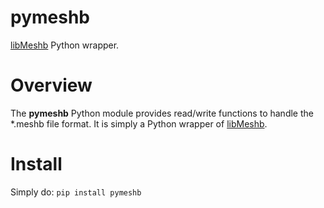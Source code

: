# pymeshb
[libMeshb](https://github.com/LoicMarechal/libMeshb) Python wrapper.

# Overview
The **pymeshb** Python module provides read/write functions
to handle the *.meshb file format. It is simply a Python wrapper
of [libMeshb](https://github.com/LoicMarechal/libMeshb).

# Install
Simply do:
`pip install pymeshb`
